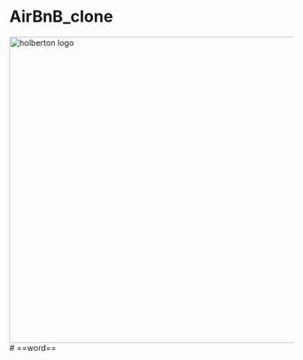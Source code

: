 # AirBnB_clone

<img width="543" alt="holberton logo" src="https://user-images.githubusercontent.com/99495858/182565668-de349293-ff00-41c5-951d-8d6938ceff8b.PNG">
# ==word==
